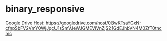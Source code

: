 # binary_responsive

Google Drive Host: https://googledrive.com/host/0BwKTsaYGxN-cfnpSbFV2VmY0WjJqcU1sSmVJeWJGMEViVnZjS21GdEJhbVN4M0ZfT0tncmc
